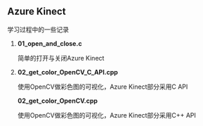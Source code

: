 ## Azure Kinect
学习过程中的一些记录

1. **01_open_and_close.c**

    简单的打开与关闭Azure Kinect
    
2. **02_get_color_OpenCV_C_API.cpp**

    使用OpenCV做彩色图的可视化，Azure Kinect部分采用C API

   **02_get_color_OpenCV.cpp**
   
    使用OpenCV做彩色图的可视化，Azure Kinect部分采用C++ API
